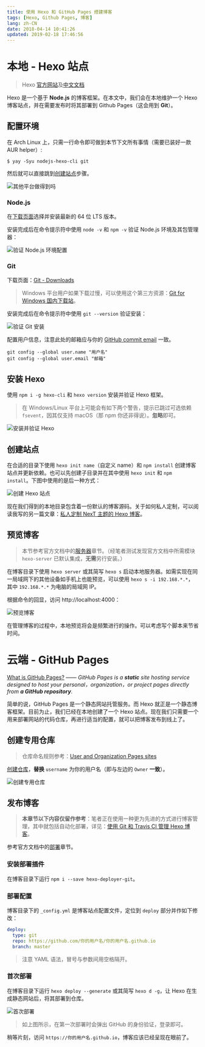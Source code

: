 ```yaml
---
title: 使用 Hexo 和 GitHub Pages 搭建博客
tags: [Hexo, Github Pages, 博客]
lang: zh-CN
date: 2018-04-14 10:41:26
updated: 2019-02-18 17:46:56
---
```


# 本地 - Hexo 站点

> Hexo [官方网站](https://hexo.io/zh-cn/)及[中文文档](https://hexo.io/zh-cn/docs/)

Hexo 是一个基于 **Node.js** 的博客框架。在本文中，我们会在本地维护一个 Hexo 博客站点，并在需要发布时将其部署到 Github Pages（这会用到 **Git**）。

<!-- more -->

## 配置环境

在 Arch Linux 上，只需一行命令即可做到本节下文所有事情（需要已装好一款 AUR helper）:

```shell
$ yay -Syu nodejs-hexo-cli git
```

然后就可以直接跳到[创建站点](#创建站点)步骤。

![其他平台做得到吗](使用-Hexo-和-GitHub-Pages-搭建博客/其他平台做得到吗.png)

### Node.js

在[下载页面](https://nodejs.org/en/download/)选择并安装最新的 64 位 LTS 版本。

安装完成后在命令提示符中使用 `node -v` 和 `npm -v` 验证 Node.js 环境及其包管理器：

![验证 Node.js 环境配置](使用-Hexo-和-GitHub-Pages-搭建博客/验证-Nodejs.png)

### Git

下载页面：[Git - Downloads](https://git-scm.com/downloads)

> Windows 平台用户如果下载过慢，可以使用这个第三方资源：[Git for Windows 国内下载站](https://github.com/waylau/git-for-win#git-for-windows-国内下载站)。

安装完成后在命令提示符中使用 `git --version` 验证安装：

![验证 Git 安装](使用-Hexo-和-GitHub-Pages-搭建博客/验证-Git.png)

配置用户信息，注意此处的邮箱应与你的 [GitHub commit email](https://help.github.com/articles/about-commit-email-addresses/) 一致。

```shell
git config --global user.name "用户名"
git config --global user.email "邮箱"
```

## 安装 Hexo

使用 `npm i -g hexo-cli` 和 `hexo version` 安装并验证 Hexo 框架。

> 在 Windows/Linux 平台上可能会有如下两个警告，提示已跳过可选依赖 `fsevent`，因其仅支持 macOS（那 npm 你还非得说）。**忽略**即可。

![安装并验证 Hexo](使用-Hexo-和-GitHub-Pages-搭建博客/安装并验证-Hexo.png)

## 创建站点

在合适的目录下使用 `hexo init name`（自定义 name）和 `npm install` 创建博客站点并更新依赖。也可以先创建子目录并在其中使用 `hexo init` 和 `npm install`。下图中使用的是后一种方式：

![创建 Hexo 站点](使用-Hexo-和-GitHub-Pages-搭建博客/创建-Hexo-站点.png)

现在我们得到的本地目录包含着一份默认的博客源码。关于如何私人定制，可以阅读我写的另一篇文章：[私人定制 NexT 主题的 Hexo 博客](/zh-CN/私人定制-NexT-主题的-Hexo-博客/)。

## 预览博客

> 本节参考官方文档中的[服务器](https://hexo.io/zh-cn/docs/server)章节。（经笔者测试发现官方文档中所需模块 `hexo-server` 已默认集成，**无需**另行安装。）

在博客目录下使用 `hexo server` 或其简写 `hexo s` 启动本地服务器。如需实现在同一局域网下的其他设备如手机上也能预览，可以使用 `hexo s -i 192.168.*.*`，其中 `192.168.*.*` 为电脑的局域网 IP。

根据命令的回显，访问 http://localhost:4000：

![预览博客](使用-Hexo-和-GitHub-Pages-搭建博客/预览博客.png)

在管理博客的过程中，本地预览将会是频繁进行的操作。可以考虑写个脚本来节省时间。

# 云端 - GitHub Pages

[What is GitHub Pages?](https://help.github.com/articles/what-is-github-pages/) —— *GitHub Pages is a **static** site hosting service designed to host your personal，organization，or project pages directly from **a GitHub repository**.*

简单的说，GitHub Pages 是一个静态网站托管服务。而 Hexo 就正是一个静态博客框架。目前为止，我们已经在本地创建了一个 Hexo 站点。现在我们只需要一个用来部署网站的代码仓库，再进行适当的配置，就可以把博客发布到线上了。

## 创建专用仓库

> 仓库命名规则参考：[User and Organization Pages sites](https://help.github.com/articles/user-organization-and-project-pages/#user-and-organization-pages-sites)

[创建仓库](https://github.com/new)，**替换** `username` 为你的用户名（即与左边的 `Owner` **一致**）。

![创建专用仓库](使用-Hexo-和-GitHub-Pages-搭建博客/创建专用仓库.png)

## 发布博客

> **本章节以下内容仅留作参考**：笔者正在使用一种更为先进的方式进行博客管理，其中就包括自动化部署，详见：[使用 Git 和 Travis CI 管理 Hexo 博客](/zh-CN/使用-Git-和-Travis-CI-管理-Hexo-博客/)。

参考官方文档中的[部署](https://hexo.io/zh-cn/docs/deployment#Git)章节。

### 安装部署插件

在博客目录下运行 `npm i --save hexo-deployer-git`。

### 部署配置

博客目录下的 `_config.yml` 是博客站点配置文件，定位到 `deploy` 部分并作如下修改：

```yml
deploy:
  type: git
  repo: https://github.com/你的用户名/你的用户名.github.io
  branch: master
```

> 注意 YAML 语法，冒号与参数间用空格隔开。

### 首次部署

在博客目录下运行 `hexo deploy --generate` 或其简写 `hexo d -g`，让 Hexo 在生成静态网站后，将其部署到仓库。

![首次部署](使用-Hexo-和-GitHub-Pages-搭建博客/首次部署.png)

> 如上图所示，在第一次部署时会弹出 GitHub 的身份验证，登录即可。

稍等片刻，访问 `https://你的用户名.github.io`，博客应该已经呈现在眼前了。

